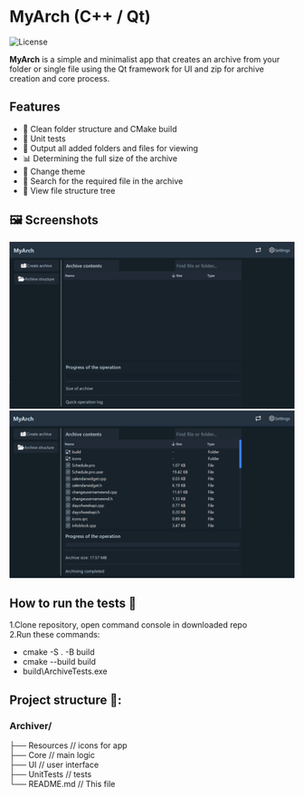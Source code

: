 # MyArch (C++ / Qt)

![License](https://img.shields.io/pypi/l/taskflow?style=flat)

**MyArch** is a simple and minimalist app that creates an archive from your folder or single file using the Qt framework for UI and zip for archive creation and core process.

## Features

- 📁 Clean folder structure and CMake build
- 🧪 Unit tests
- 🧩 Output all added folders and files for viewing
- 📊 Determining the full size of the archive
- 🎨 Change theme
- 🔎 Search for the required file in the archive
- 🌳 View file structure tree 


## 🖼️ Screenshots
![MyArch UI](Resources/screen.png)
![MyArch UI](Resources/screen_2.png)

## How to run the tests 🧪

1.Clone repository, open command console in downloaded repo  
2.Run these commands:
- cmake -S . -B build
- cmake --build build
- build\ArchiveTests.exe

## Project structure 📁:
### Archiver/
├── Resources // icons for app  
├── Core // main logic  
├── UI // user interface  
├── UnitTests // tests  
└── README.md // This file
